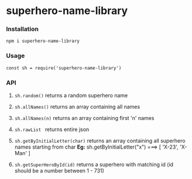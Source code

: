 # superhero-name-library

### Installation
```npm i superhero-name-library ```

### Usage
``` const sh = require('superhero-name-library') ```

### API
1.  ```sh.random()```
	returns a random superhero name
	
2. ```sh.allNames()```
	returns an array containing all names 
	
3. ```sh.allNames(n)```
	returns an array containing first 'n' names 

4.  ```sh.rawList ```
	  returns entire json
	  
5.  ```sh.getByInitialLetter(char)```
	returns an array containing all superhero names starting from char
	**Eg:**   sh.getByInitialLetter("x")  ===> [ 'X-23', 'X-Man' ]

6. ```sh.getSuperHeroById(id)```
	returns a superhero with matching id     (id should be a number between 1 - 731) 
